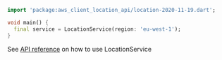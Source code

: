 ```dart
import 'package:aws_client_location_api/location-2020-11-19.dart';

void main() {
  final service = LocationService(region: 'eu-west-1');
}
```

See [API reference](https://pub.dev/documentation/aws_client_location_api/latest/location-2020-11-19/LocationService-class.html) on how to use LocationService

